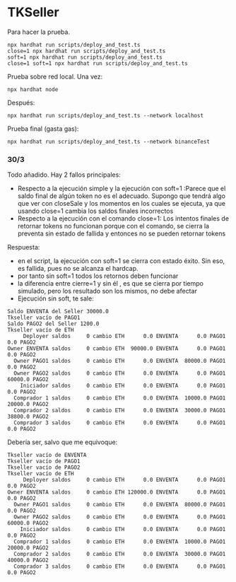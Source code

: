 # TKSeller

Para hacer la prueba.
```
npx hardhat run scripts/deploy_and_test.ts
close=1 npx hardhat run scripts/deploy_and_test.ts
soft=1 npx hardhat run scripts/deploy_and_test.ts
close=1 soft=1 npx hardhat run scripts/deploy_and_test.ts

```
Prueba sobre red local. Una vez:
```
npx hardhat node
```
Después:
```
npx hardhat run scripts/deploy_and_test.ts --network localhost
```
Prueba final (gasta gas):

```
npx hardhat run scripts/deploy_and_test.ts --network binanceTest
```


### 30/3
Todo añadido.
Hay 2 fallos principales:
- Respecto a la ejecución simple y la ejecución con soft=1 :Parece que el saldo final de algún token no es el adecuado. Supongo que tendrá algo que ver con closeSale y los momentos en los cuales se ejecuta, ya que usando close=1 cambia los saldos finales incorrectos
- Respecto a la ejecución con el comando close=1: Los intentos finales de retornar tokens no funcionan porque con el comando, se cierra la preventa sin estado de fallida y entonces no se pueden retornar tokens

Respuesta:

- en el script, la ejecución con soft=1 se cierra con estado éxito. Sin eso, es fallida, pues no se alcanza el hardcap.
- por tanto sin soft=1 todos los retornos deben funcionar
- la diferencia entre cierre=1 y sin él , es que se cierra por tiempo simulado, pero los resultado son los mismos, no debe afectar
- Ejecución sin soft, te sale:
```
Saldo ENVENTA del Seller 30000.0
Tkseller vacío de PAGO1
Saldo PAGO2 del Seller 1200.0
Tkseller vacío de ETH
     Deployer saldos     0 cambio ETH      0.0 ENVENTA      0.0 PAGO1      0.0 PAGO2
Owner ENVENTA saldos     0 cambio ETH  90000.0 ENVENTA      0.0 PAGO1      0.0 PAGO2
  Owner PAGO1 saldos     0 cambio ETH      0.0 ENVENTA  80000.0 PAGO1      0.0 PAGO2
  Owner PAGO2 saldos     0 cambio ETH      0.0 ENVENTA      0.0 PAGO1  60000.0 PAGO2
    Iniciador saldos     0 cambio ETH      0.0 ENVENTA      0.0 PAGO1      0.0 PAGO2
  Comprador 1 saldos     0 cambio ETH      0.0 ENVENTA  10000.0 PAGO1  20000.0 PAGO2
  Comprador 2 saldos     0 cambio ETH      0.0 ENVENTA  30000.0 PAGO1  38800.0 PAGO2
  Comprador 3 saldos     0 cambio ETH      0.0 ENVENTA      0.0 PAGO1      0.0 PAGO2
```
Debería ser, salvo que me equivoque:
```
Tkseller vacío de ENVENTA
Tkseller vacío de PAGO1
Tkseller vacío de PAGO2
Tkseller vacío de ETH
     Deployer saldos     0 cambio ETH      0.0 ENVENTA      0.0 PAGO1      0.0 PAGO2
Owner ENVENTA saldos     0 cambio ETH 120000.0 ENVENTA      0.0 PAGO1      0.0 PAGO2
  Owner PAGO1 saldos     0 cambio ETH      0.0 ENVENTA  80000.0 PAGO1      0.0 PAGO2
  Owner PAGO2 saldos     0 cambio ETH      0.0 ENVENTA      0.0 PAGO1  60000.0 PAGO2
    Iniciador saldos     0 cambio ETH      0.0 ENVENTA      0.0 PAGO1      0.0 PAGO2
  Comprador 1 saldos     0 cambio ETH      0.0 ENVENTA  10000.0 PAGO1  20000.0 PAGO2
  Comprador 2 saldos     0 cambio ETH      0.0 ENVENTA  30000.0 PAGO1  40000.0 PAGO2
  Comprador 3 saldos     0 cambio ETH      0.0 ENVENTA      0.0 PAGO1      0.0 PAGO2
```